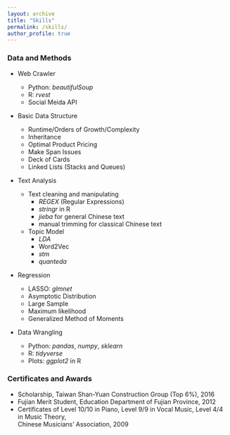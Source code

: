 ```yaml
---
layout: archive
title: "Skills"
permalink: /skills/
author_profile: true
---
```


### Data and Methods

- Web Crawler
  * Python: _beautifulSoup_
  * R: _rvest_
  * Social Meida API
  
- Basic Data Structure
  * Runtime/Orders of Growth/Complexity
  * Inheritance
  * Optimal Product Pricing
  * Make Span Issues
  * Deck of Cards
  * Linked Lists (Stacks and Queues)
  
- Text Analysis
  * Text cleaning and manipulating
    * _REGEX_ (Regular Expressions)
    * _stringr_ in R
    * _jieba_ for general Chinese text
    * manual trimming for classical Chinese text  
  * Topic Model
    * _LDA_
    * Word2Vec
    * _stm_
    * _quanteda_

- Regression
  * LASSO: _glmnet_
  * Asymptotic Distribution
  * Large Sample
  * Maximum likelihood
  * Generalized Method of Moments

- Data Wrangling
  * Python: _pandas_, _numpy_, _sklearn_
  * R: _tidyverse_
  * Plots: _ggplot2_ in R



### Certificates and Awards

- Scholarship, Taiwan Shan-Yuan Construction Group (Top 6%), 2016
- Fujian Merit Student, Education Department of Fujian Province, 2012
- Certificates of Level 10/10 in Piano, Level 9/9 in Vocal Music, Level 4/4 in Music Theory, <br/> Chinese Musicians’ Association, 2009

